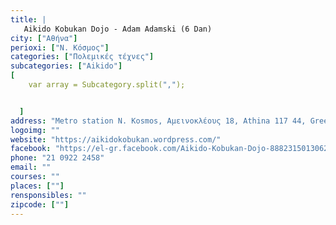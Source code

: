 ```yaml
---
title: |
   Aikido Kobukan Dojo - Adam Adamski (6 Dan)
city: ["Αθήνα"]
perioxi: ["Ν. Κόσμος"]
categories: ["Πολεμικές τέχνες"]
subcategories: ["Aikido"]
[  
	var array = Subcategory.split(",");


  ]
address: "Metro station N. Kosmos, Αμεινοκλέους 18, Athina 117 44, Greece"
logoimg: ""
website: "https://aikidokobukan.wordpress.com/"
facebook: "https://el-gr.facebook.com/Aikido-Kobukan-Dojo-888231501306298/"
phone: "21 0922 2458"
email: ""
courses: ""
places: [""]
rensponsibles: ""
zipcode: [""]
---
```





